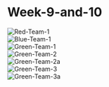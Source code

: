 # Week-9-and-10
<img src="https://i.ibb.co/4Tn4zdJ/Red-Team-1.png" alt="Red-Team-1" border="0"></a><br>
<img src="https://i.ibb.co/vqvn7X8/Blue-Team-1.png" alt="Blue-Team-1" border="0"></a><br>
<img src="https://i.ibb.co/gF32V4b/Green-Team-1.png" alt="Green-Team-1" border="0"></a><br>
<img src="https://i.ibb.co/WDMLpJx/Green-Team-2.png" alt="Green-Team-2" border="0"></a><br>
<img src="https://i.ibb.co/PTr4kV4/Green-Team-2a.png" alt="Green-Team-2a" border="0"></a><br>
<img src="https://i.ibb.co/42S7yPb/Green-Team-3.png" alt="Green-Team-3" border="0"></a><br>
<img src="https://i.ibb.co/FXQbZNC/Green-Team-3a.png" alt="Green-Team-3a" border="0"></a><br>

